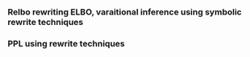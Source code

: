 ### Relbo rewriting ELBO, varaitional inference using symbolic rewrite techniques
### PPL using rewrite techniques